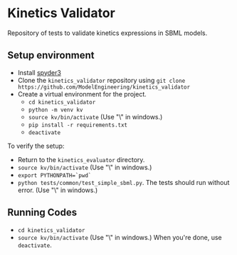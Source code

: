 # Kinetics Validator
Repository of tests to validate kinetics expressions in SBML models.

## Setup environment
- Install [spyder3](http://www.psych.mcgill.ca/labs/mogillab/anaconda2/lib/python2.7/site-packages/spyder/doc/installation.html)
- Clone the ``kinetics_validator`` repository using ``git clone https://github.com/ModelEngineering/kinetics_validator``
- Create a virtual environment for the project.
  - ``cd kinetics_validator``
  - ``python -m venv kv``
  - ``source kv/bin/activate``
(Use "\\" in windows.)
  - ``pip install -r requirements.txt``
  - ``deactivate``

To verify the setup:
- Return to the ``kinetics_evaluator`` directory.
- ``source kv/bin/activate``
(Use "\\" in windows.)
- ``export PYTHONPATH=`pwd` ``
- ``python tests/common/test_simple_sbml.py``. The
tests should run without error.
(Use "\\" in windows.)

## Running Codes
- ``cd kinetics_validator``
- ``source kv/bin/activate``
(Use "\\" in windows.)
When you're done, use ``deactivate``.
